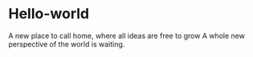 # Hello-world
A new place to call home, where all ideas are free to grow
A whole new perspective of the world is waiting.
